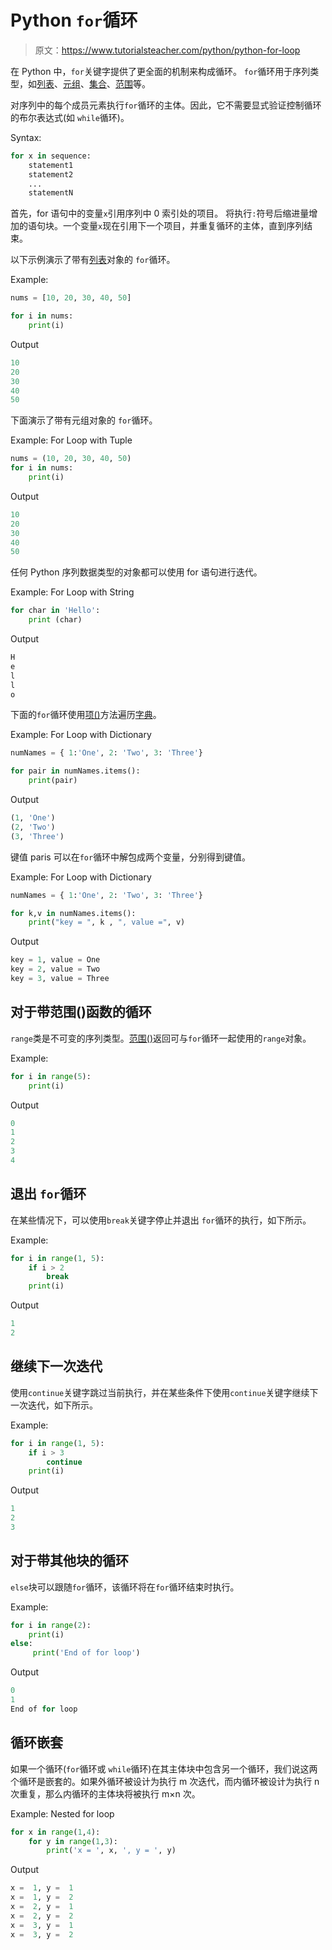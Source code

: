 # Python `for`循环

> 原文：<https://www.tutorialsteacher.com/python/python-for-loop>

在 Python 中，`for`关键字提供了更全面的机制来构成循环。 `for`循环用于序列类型，如[列表](/python/python-list)、[元组](/python/python-tuple)、[集合](/python/python-set)、[范围](/python/range-method)等。

对序列中的每个成员元素执行`for`循环的主体。因此，它不需要显式验证控制循环的布尔表达式(如 `while`循环)。

Syntax:

```py
for x in sequence:
    statement1
    statement2
    ...
    statementN

```

首先，for 语句中的变量`x`引用序列中 0 索引处的项目。 将执行`:`符号后缩进量增加的语句块。一个变量`x`现在引用下一个项目，并重复循环的主体，直到序列结束。

以下示例演示了带有[列表](/python/python-list)对象的 `for`循环。

Example: 

```py
nums = [10, 20, 30, 40, 50]

for i in nums:
    print(i) 
```

Output

```py
10
20
30
40
50 
```

下面演示了带有元组对象的 `for`循环。

Example: For Loop with Tuple 

```py
nums = (10, 20, 30, 40, 50)
for i in nums:
    print(i) 
```

Output

```py
10
20
30
40
50 
```

任何 Python 序列数据类型的对象都可以使用 for 语句进行迭代。

Example: For Loop with String 

```py
for char in 'Hello':
    print (char) 
```

Output

```py
H
e
l
l
o 
```

下面的`for`循环使用[项()](/python/dict-items)方法遍历[字典](/python/python-dictionary)。

Example: For Loop with Dictionary 

```py
numNames = { 1:'One', 2: 'Two', 3: 'Three'}

for pair in numNames.items():
    print(pair) 
```

Output

```py
(1, 'One')
(2, 'Two')
(3, 'Three')
```

键值 paris 可以在`for`循环中解包成两个变量，分别得到键值。

Example: For Loop with Dictionary 

```py
numNames = { 1:'One', 2: 'Two', 3: 'Three'}

for k,v in numNames.items():
    print("key = ", k , ", value =", v) 
```

Output

```py
key = 1, value = One
key = 2, value = Two
key = 3, value = Three 
```

## 对于带范围()函数的循环

`range`类是不可变的序列类型。[范围()](/python/range-method)返回可与`for`循环一起使用的`range`对象。

Example: 

```py
for i in range(5):
    print(i) 
```

Output

```py
0
1
2
3
4 
```

## 退出 `for`循环

在某些情况下，可以使用`break`关键字停止并退出 `for`循环的执行，如下所示。

Example: 

```py
for i in range(1, 5):
    if i > 2
        break
    print(i) 
```

Output

```py
1
2 
```

## 继续下一次迭代

使用`continue`关键字跳过当前执行，并在某些条件下使用`continue`关键字继续下一次迭代，如下所示。

Example: 

```py
for i in range(1, 5):
    if i > 3
        continue
    print(i) 
```

Output

```py
1
2
3 
```

## 对于带其他块的循环

`else`块可以跟随`for`循环，该循环将在`for`循环结束时执行。

Example: 

```py
for i in range(2):
    print(i)
else:
     print('End of for loop') 
```

Output

```py
0
1
End of for loop 
```

## 循环嵌套

如果一个循环(`for`循环或 `while`循环)在其主体块中包含另一个循环，我们说这两个循环是嵌套的。如果外循环被设计为执行 m 次迭代，而内循环被设计为执行 n 次重复，那么内循环的主体块将被执行 m×n 次。

Example: Nested for loop 

```py
for x in range(1,4):
    for y in range(1,3):
        print('x = ', x, ', y = ', y) 
```

Output

```py
x =  1, y =  1
x =  1, y =  2
x =  2, y =  1
x =  2, y =  2
x =  3, y =  1
x =  3, y =  2 
```

